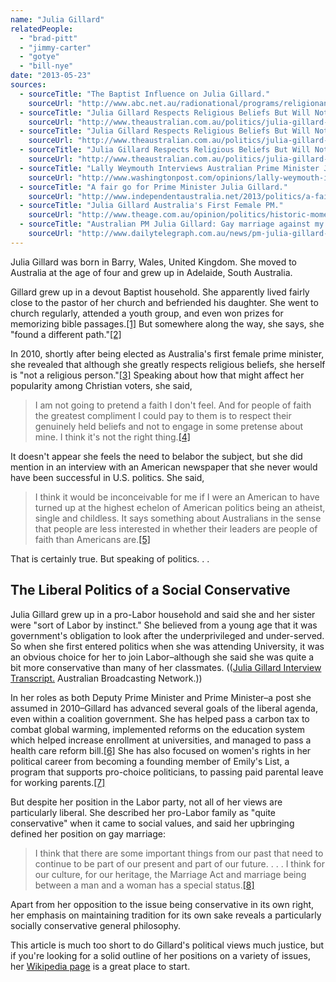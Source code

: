 ```yaml
---
name: "Julia Gillard"
relatedPeople:
  - "brad-pitt"
  - "jimmy-carter"
  - "gotye"
  - "bill-nye"
date: "2013-05-23"
sources:
  - sourceTitle: "The Baptist Influence on Julia Gillard."
    sourceUrl: "http://www.abc.net.au/radionational/programs/religionandethicsreport/the-baptist-influence-on-julia-gillard/4504588"
  - sourceTitle: "Julia Gillard Respects Religious Beliefs But Will Not 'Pretend' To Have Faith For Votes."
    sourceUrl: "http://www.theaustralian.com.au/politics/julia-gillard-respects-religious-beliefs-but-will-not-pretend-to-have-faith-for-votes/story-e6frgczf-1225885581225"
  - sourceTitle: "Julia Gillard Respects Religious Beliefs But Will Not 'Pretend' To Have Faith For Votes."
    sourceUrl: "http://www.theaustralian.com.au/politics/julia-gillard-respects-religious-beliefs-but-will-not-pretend-to-have-faith-for-votes/story-e6frgczf-1225885581225"
  - sourceTitle: "Julia Gillard Respects Religious Beliefs But Will Not 'Pretend' To Have Faith For Votes."
    sourceUrl: "http://www.theaustralian.com.au/politics/julia-gillard-respects-religious-beliefs-but-will-not-pretend-to-have-faith-for-votes/story-e6frgczf-1225885581225"
  - sourceTitle: "Lally Weymouth Interviews Australian Prime Minister Julia Gillard."
    sourceUrl: "http://www.washingtonpost.com/opinions/lally-weymouth-interviews-australian-prime-minister-julia-gillard/2013/03/08/9d0035c0-8733-11e2-999e-5f8e0410cb9d_story.html"
  - sourceTitle: "A fair go for Prime Minister Julia Gillard."
    sourceUrl: "http://www.independentaustralia.net/2013/politics/a-fair-go-for-prime-minister-julia-gillard/"
  - sourceTitle: "Julia Gillard Australia's First Female PM."
    sourceUrl: "http://www.theage.com.au/opinion/politics/historic-moment-but-barriers-remain-for-half-the-population-20100624-z3bp.html"
  - sourceTitle: "Australian PM Julia Gillard: Gay marriage against my upbringing."
    sourceUrl: "http://www.dailytelegraph.com.au/news/pm-julia-gillard-gay-marriage-against-my-upbringing/story-e6freuy9-1226025009815"
---
```


Julia Gillard was born in Barry, Wales, United Kingdom. She moved to Australia at the age of four and grew up in Adelaide, South Australia.

Gillard grew up in a devout Baptist household. She apparently lived fairly close to the pastor of her church and befriended his daughter. She went to church regularly, attended a youth group, and even won prizes for memorizing bible passages.<a class="source-citation" href="http://www.abc.net.au/radionational/programs/religionandethicsreport/the-baptist-influence-on-julia-gillard/4504588" title="The Baptist Influence on Julia Gillard.">[1]</a> But somewhere along the way, she says, she "found a different path."<a class="source-citation" href="http://www.theaustralian.com.au/politics/julia-gillard-respects-religious-beliefs-but-will-not-pretend-to-have-faith-for-votes/story-e6frgczf-1225885581225" title="Julia Gillard Respects Religious Beliefs But Will Not &apos;Pretend&apos; To Have Faith For Votes.">[2]</a>

In 2010, shortly after being elected as Australia's first female prime minister, she revealed that although she greatly respects religious beliefs, she herself is "not a religious person."<a class="source-citation" href="http://www.theaustralian.com.au/politics/julia-gillard-respects-religious-beliefs-but-will-not-pretend-to-have-faith-for-votes/story-e6frgczf-1225885581225" title="Julia Gillard Respects Religious Beliefs But Will Not &apos;Pretend&apos; To Have Faith For Votes.">[3]</a> Speaking about how that might affect her popularity among Christian voters, she said,

>I am not going to pretend a faith I don't feel. And for people of faith the greatest compliment I could pay to them is to respect their genuinely held beliefs and not to engage in some pretense about mine. I think it's not the right thing.<a class="source-citation" href="http://www.theaustralian.com.au/politics/julia-gillard-respects-religious-beliefs-but-will-not-pretend-to-have-faith-for-votes/story-e6frgczf-1225885581225" title="Julia Gillard Respects Religious Beliefs But Will Not &apos;Pretend&apos; To Have Faith For Votes.">[4]</a>

It doesn't appear she feels the need to belabor the subject, but she did mention in an interview with an American newspaper that she never would have been successful in U.S. politics. She said,

>I think it would be inconceivable for me if I were an American to have turned up at the highest echelon of American politics being an atheist, single and childless. It says something about Australians in the sense that people are less interested in whether their leaders are people of faith than Americans are.<a class="source-citation" href="http://www.washingtonpost.com/opinions/lally-weymouth-interviews-australian-prime-minister-julia-gillard/2013/03/08/9d0035c0-8733-11e2-999e-5f8e0410cb9d_story.html" title="Lally Weymouth Interviews Australian Prime Minister Julia Gillard.">[5]</a>

That is certainly true. But speaking of politics. . .


## The Liberal Politics of a Social Conservative

Julia Gillard grew up in a pro-Labor household and said she and her sister were "sort of Labor by instinct." She believed from a young age that it was government's obligation to look after the underprivileged and under-served. So when she first entered politics when she was attending University, it was an obvious choice for her to join Labor–although she said she was quite a bit more conservative than many of her classmates. (([Julia Gillard Interview Transcript.](http://www.abc.net.au/austory/content/2006/s1585300.htm) Australian Broadcasting Network.))

In her roles as both Deputy Prime Minister and Prime Minister–a post she assumed in 2010–Gillard has advanced several goals of the liberal agenda, even within a coalition government. She has helped pass a carbon tax to combat global warming, implemented reforms on the education system which helped increase enrollment at universities, and managed to pass a health care reform bill.<a class="source-citation" href="http://www.independentaustralia.net/2013/politics/a-fair-go-for-prime-minister-julia-gillard/" title="A fair go for Prime Minister Julia Gillard.">[6]</a> She has also focused on women's rights in her political career from becoming a founding member of Emily's List, a program that supports pro-choice politicians, to passing paid parental leave for working parents.<a class="source-citation" href="http://www.theage.com.au/opinion/politics/historic-moment-but-barriers-remain-for-half-the-population-20100624-z3bp.html" title="Julia Gillard Australia&apos;s First Female PM.">[7]</a>

But despite her position in the Labor party, not all of her views are particularly liberal. She described her pro-Labor family as "quite conservative" when it came to social values, and said her upbringing defined her position on gay marriage:

>I think that there are some important things from our past that need to continue to be part of our present and part of our future. . . . I think for our culture, for our heritage, the Marriage Act and marriage being between a man and a woman has a special status.<a class="source-citation" href="http://www.dailytelegraph.com.au/news/pm-julia-gillard-gay-marriage-against-my-upbringing/story-e6freuy9-1226025009815" title="Australian PM Julia Gillard: Gay marriage against my upbringing.">[8]</a>

Apart from her opposition to the issue being conservative in its own right, her emphasis on maintaining tradition for its own sake reveals a particularly socially conservative general philosophy.

This article is much too short to do Gillard's political views much justice, but if you're looking for a solid outline of her positions on a variety of issues, her [Wikipedia page](http://en.wikipedia.org/wiki/Julia_Gillard#Health) is a great place to start.